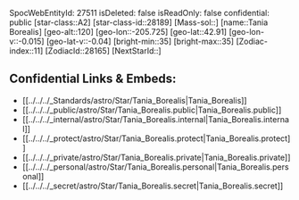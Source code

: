 ﻿---
location: [42.91,205.725,120]
type: Star
tags:
- astro/Star

---
SpocWebEntityId: 27511
isDeleted: false
isReadOnly: false
confidential: public
[star-class::A2]
[star-class-id::28189]
[Mass-sol::]
[name::Tania Borealis]
[geo-alt::120]
[geo-lon::-205.725]
[geo-lat::42.91]
[geo-lon-v::-0.015]
[geo-lat-v::-0.04]
[bright-min::35]
[bright-max::35]
[Zodiac-index::11]
[ZodiacId::28165]
[NextStarId::]



## Confidential Links & Embeds: 
- [[../../../_Standards/astro/Star/Tania_Borealis|Tania_Borealis]] 
- [[../../../_public/astro/Star/Tania_Borealis.public|Tania_Borealis.public]] 
- [[../../../_internal/astro/Star/Tania_Borealis.internal|Tania_Borealis.internal]] 
- [[../../../_protect/astro/Star/Tania_Borealis.protect|Tania_Borealis.protect]] 
- [[../../../_private/astro/Star/Tania_Borealis.private|Tania_Borealis.private]] 
- [[../../../_personal/astro/Star/Tania_Borealis.personal|Tania_Borealis.personal]] 
- [[../../../_secret/astro/Star/Tania_Borealis.secret|Tania_Borealis.secret]] 
